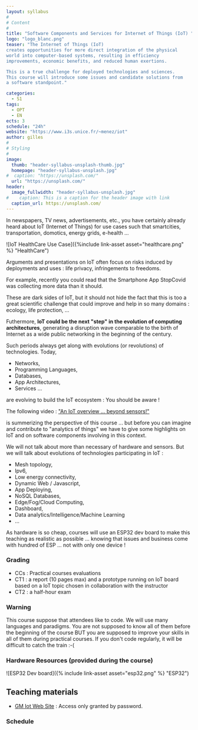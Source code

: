 ```yaml
---
layout: syllabus
#
# Content
#
title: "Software Components and Services for Internet of Things (IoT) "
logo: "logo_blanc.png"
teaser: "The Internet of Things (IoT)
creates opportunities for more direct integration of the physical
world into computer-based systems, resulting in efficiency
improvements, economic benefits, and reduced human exertions.

This is a true challenge for deployed technologies and sciences.
This course will introduce some issues and candidate solutions from
a software standpoint."

categories:
  - S1
tags:
  - OPT
  - EN
ects: 3
schedule: "24h"
website: "https://www.i3s.unice.fr/~menez/iot"
author: gilles
#
# Styling
#
image:
  thumb: "header-syllabus-unsplash-thumb.jpg"
  homepage: "header-syllabus-unsplash.jpg"
#  caption: "https://unsplash.com/"
  url: "https://unsplash.com/"
header:
  image_fullwidth: "header-syllabus-unsplash.jpg"
#    caption: This is a caption for the header image with link
  caption_url: https://unsplash.com/
---
```


In newspapers, TV news, advertisements, etc., you have certainly
already heard about IoT (Internet of Things) for use cases such that
smartcities, transportation, domotics, energy grids, e-health ...


![IoT HealthCare Use Case]({%include link-asset asset="healthcare.png" %} "HealthCare")


Arguments and presentations on IoT often focus on risks induced by
 deployments and uses : life privacy, infringements to freedoms.

For example, recently you could read that the Smartphone App StopCovid
 was collecting more data than it should.

These are dark sides of IoT, but it should not hide the fact that this
is too a great scientific challenge that could improve and help in
so many domains : ecology, life protection, ...

Futhermore, **IoT could be the next "step" in the evolution of
computing architectures**, generating a disruption wave comparable to
the birth of Internet as a wide public networking in the beginning of
the century.

Such periods always get along with evolutions (or revolutions) of
technologies. Today,

* Networks,
* Programming Languages,
* Databases,
* App Architectures,
* Services ...

are evolving to build the IoT ecosystem : You should be aware !


The following video :  ["An IoT overview ... beyond sensors!"](https://youtu.be/l6bwYSadPTA)

is summerizing the perspective of this course ... but before you can
imagine and contribute to "analytics of things" we have to give some
highlights on IoT and on software components involving in this
context.


We will not talk about more than necessary of hardware and sensors.
But we will talk about evolutions of technologies participating in IoT
:

* Mesh topology,
* Ipv6,
* Low energy connectivity,
* Dynamic Web / Javascript,
* App Deploying,
* NoSQL Databases,
* Edge/Fog/Cloud Computing,
* Dashboard,
* Data analytics/Intelligence/Machine Learning
* ...

As hardware is so cheap, courses will use an ESP32 dev board to make
this teaching as realistic as possible ... knowing that issues and
business come with hundred of ESP ... not with only one device !


### Grading ###
 <!--- - #Modalités de contrôle des connaissances -->
- CCs : Practical courses evaluations
- CT1 : a report (10 pages max) and a prototype running on IoT board based on a
  IoT topic chosen in collaboration with the instructor
- CT2 : a half-hour exam

### Warning ###
This course suppose that attendees like to code. We will use many
languages and paradigms. You are not supposed to know all of them
before the beginning of the course BUT you are supposed to improve
your skills in all of them during practical courses.
If you don't code regularly, it will be difficult to catch the train :-(

### Hardware Resources (provided during the course)
![ESP32 Dev board]({% include link-asset asset="esp32.png" %} "ESP32")

## Teaching materials ##
- [GM Iot Web Site](http://www.i3s.unice.fr/~menez/iot/) : Access only granted by password.

### Schedule ###

<!--iframe src="https://calendar.google.com/calendar/embed?src=be9r3mfa0pnmkf0cfvb8ode4p8%40group.calendar.google.com&ctz=Europe%2FParis" style="border: 0" width="800" height="600" frameborder="0" scrolling="no"></iframe-->
